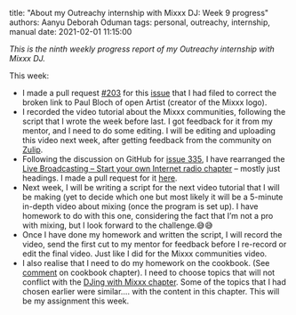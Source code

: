 title: "About my Outreachy internship with Mixxx DJ: Week 9 progress"
authors: Aanyu Deborah Oduman
tags: personal, outreachy, internship, manual
date: 2021-02-01 11:15:00

_This is the ninth weekly progress report of my Outreachy internship with Mixxx DJ._

This week:

- I made a pull request [#203](https://github.com/mixxxdj/website/pull/203) for this [issue](https://github.com/mixxxdj/website/issues/200) that I had filed to correct the broken link to Paul Bloch of open Artist (creator of the Mixxx logo).
- I recorded the video tutorial about the Mixxx communities, following the script that I wrote the week before last.
 I got feedback for it from my mentor, and I need to do some editing.
 I will be editing and uploading this video next week, after getting feedback from the community on [Zulip](https://mixxx.zulipchat.com/#narrow/stream/109176-documentation/topic/How.20to.20videos.20on.20YouTube).
- Following the discussion on GitHub for [issue 335](https://github.com/mixxxdj/manual/issues/335), I have rearranged the [Live Broadcasting – Start your own Internet radio chapter](https://manual.mixxx.org/2.2/en/chapters/livebroadcasting.html) – mostly just headings.
 I made a pull request for it [here](https://github.com/mixxxdj/manual/pull/346).
- Next week, I will be writing a script for the next video tutorial that I will be making (yet to decide which one but most likely it will be a 5-minute in-depth video about mixing (once the program is set up).
 I have homework to do with this one, considering the fact that I’m not a pro with mixing, but I look forward to the challenge.😅😅
- Once I have done my homework and written the script, I will record the video, send the first cut to my mentor for feedback before I re-record or edit the final video.
 Just like I did for the Mixxx communities video.
- I also realise that I need to do my homework on the cookbook. (See [comment](https://github.com/mixxxdj/manual/pull/330#issuecomment-753349988) on cookbook chapter).
 I need to choose topics that will not conflict with the [DJing with Mixxx chapter](https://manual.mixxx.org/2.2/en/chapters/djing_with_mixxx.html).
 Some of the topics that I had chosen earlier were similar…. with the content in this chapter. This will be my assignment this week.
